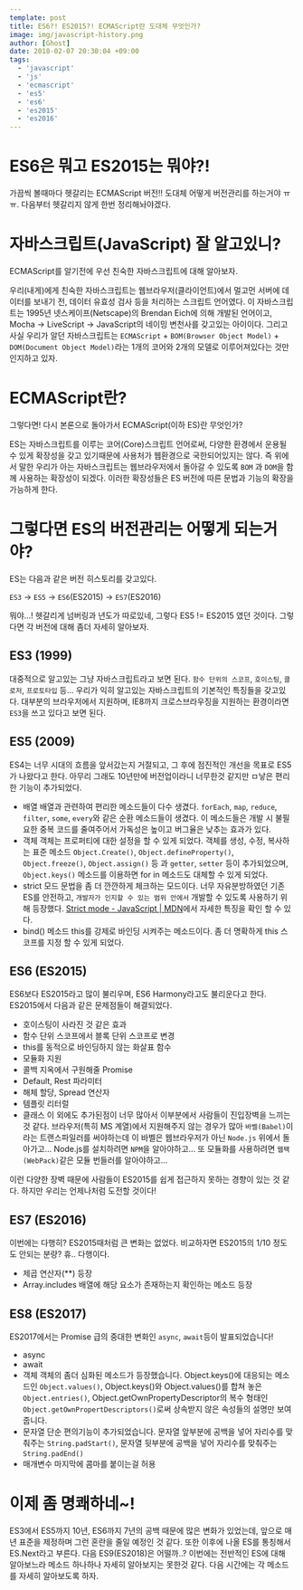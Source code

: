 ```yaml
---
template: post
title: ES6?! ES2015?! ECMAScript란 도대체 무엇인가?
image: img/javascript-history.png
author: [Ghost]
date: 2018-02-07 20:30:04 +09:00
tags:
  - 'javascript'
  - 'js'
  - 'ecmascript'
  - 'es5'
  - 'es6'
  - 'es2015'
  - 'es2016'
---
```


# ES6은 뭐고 ES2015는 뭐야?!
가끔씩 볼때마다 헷갈리는 ECMAScript 버전!! 도대체 어떻게 버전관리를 하는거야 ㅠㅠ.
다음부터 헷갈리지 않게 한번 정리해놔야겠다.

# 자바스크립트(JavaScript) 잘 알고있니?
ECMAScript를 알기전에 우선 친숙한 자바스크립트에 대해 알아보자.

우리(내게)에게 친숙한 자바스크립트는 웹브라우저(클라이언트)에서 멀고먼 서버에 데이터를 보내기 전, 데이터 유효성 검사 등을 처리하는 스크립트 언어였다. 이 자바스크립트는 1995년 넷스케이프(Netscape)의 Brendan Eich에 의해 개발된 언어이고, Mocha -> LiveScript -> JavaScript의 네이밍 변천사를 갖고있는 아이이다. 그리고 사실 우리가 알던 자바스크립트는 `ECMAScript` + `BOM(Browser Object Model)` + `DOM(Document Object Model)`라는 1개의 코어와 2개의 모델로 이루어져있다는 것만 인지하고 있자.

# ECMAScript란?
그렇다면! 다시 본론으로 돌아가서 ECMAScript(이하 ES)란 무엇인가?

ES는 자바스크립트를 이루는 코어(Core)스크립트 언어로써, 다양한 환경에서 운용될 수 있게 확장성을 갖고 있기때문에 사용처가 웹환경으로 국한되어있지는 않다. 즉 위에서 말한 우리가 아는 자바스크립트는 웹브라우저에서 돌아갈 수 있도록 `BOM` 과 `DOM`을 함께 사용하는 확장성이 되겠다. 이러한 확장성들은 ES 버전에 따른 문법과 기능의 확장을 가능하게 한다.

# 그렇다면 ES의 버전관리는 어떻게 되는거야?

ES는 다음과 같은 버전 히스토리를 갖고있다.

`ES3` -> `ES5` -> `ES6`(ES2015) -> `ES7`(ES2016)

뭐야...! 헷갈리게 넘버링과 년도가 따로있네, 그렇다 ES5 != ES2015 였던 것이다. 그렇다면 각 버전에 대해 좀더 자세히 알아보자.

## ES3 (1999)
대중적으로 알고있는 그냥 자바스크립트라고 보면 된다.
`함수 단위의 스코프`, `호이스팅`, `클로저`, `프로토타입` 등... 우리가 익히 알고있는 자바스크립트의 기본적인 특징들을 갖고있다. 대부분의 브라우저에서 지원하며, IE8까지 크로스브라우징을 지원하는 환경이라면 `ES3`을 쓰고 있다고 보면 된다.

## ES5 (2009)
ES4는 너무 시대의 흐름을 앞서갔는지 거절되고, 그 후에 점진적인 개선을 목표로 ES5가 나왔다고 한다. 아무리 그래도 10년만에 버전업이라니 너무한것 같지만 ㅁ낳은 편리한 기능이 추가되었다.

- 배열
배열과 관련하여 편리한 메소드들이 다수 생겼다. `forEach`, `map`, `reduce`, `filter`, `some`, `every`와 같은 순환 메소드들이 생겼다. 이 메소드들은 개발 시 불필요한 중복 코드를 줄여주어서 가독성은 높이고 버그율은 낮추는 효과가 있다.
- 객체
객체는 프로퍼티에 대한 설정을 할 수 있게 되었다. 객체를 생성, 수정, 복사하는 표준 메소드 `Object.Create()`, `Object.defineProperty()`, `Object.freeze()`, `Object.assign()` 등 과 `getter`, `setter` 등이 추가되었으며, `Object.keys()` 메소드를 이용하면 for in 메소드도 대체할 수 있게 되었다.
- strict 모드
문법을 좀 더 깐깐하게 체크하는 모드이다. 너무 자유분방하였던 기존 ES를 안전하고, `개발자가 인지할 수 있는 범위 안에서` 개발할 수 있도록 사용하기 위해 등장했다. [Strict mode - JavaScript | MDN](https://developer.mozilla.org/ko/docs/Web/JavaScript/Reference/Strict_mode)에서 자세한 특징을 확인 할 수 있다.
- bind() 메소드
this를 강제로 바인딩 시켜주는 메소드이다. 좀 더 명확하게 this 스코프를 지정 할 수 있게 되었다.

## ES6 (ES2015)
ES6보다 ES2015라고 많이 불리우며, ES6 Harmony라고도 불리운다고 한다. ES2015에서 다음과 같은 문제점들이 해결되었다.
- 호이스팅이 사라진 것 같은 효과
- 함수 단위 스코프에서 블록 단위 스코프로 변경
- this를 동적으로 바인딩하지 않는 화살표 함수
- 모듈화 지원
- 콜백 지옥에서 구원해줄 Promise
- Default, Rest 파라미터
- 해체 할당, Spread 연산자
- 템플릿 리터럴
- 클래스
이 외에도 추가된점이 너무 많아서 이부분에서 사람들이 진입장벽을 느끼는 것 같다.
브라우저(특히 MS 계열)에서 지원해주지 않는 경우가 많아 `바벨(Babel)`이라는 트랜스파일러를 써야하는데 이 바벨은 웹브라우저가 아닌 `Node.js` 위에서 돌아가고... Node.js를 설치하려면 `NPM`을 알아야하고... 또 모듈화를 사용하려면 `웹팩(WebPack)`같은 모듈 번들러를 알아야하고...

이런 다양한 장벽 때문에 사람들이 ES2015를 쉽게 접근하지 못하는 경향이 있는 것 같다.
하지만 우리는 언제나처럼 도전할 것이다!

## ES7 (ES2016)
이번에는 다행히? ES2015때처럼 큰 변화는 없었다. 비교하자면 ES2015의 1/10 정도도 안되는 분량? 휴.. 다행이다.
- 제곱 연산자(**) 등장
- Array.includes 배열에 해당 요소가 존재하는지 확인하는 메소드 등장

## ES8 (ES2017)
ES2017에서는 Promise 급의 중대한 변화인 `async`, `await`등이 발표되었습니다!
- async
- await
- 객체
객체의 좀더 심화된 메소드가 등장했습니다. Object.keys()에 대응되는 메소드인 `Object.values()`, Object.keys()와 Object.values()를 합쳐 놓은 `Object.entries()`, Object.getOwnPropertyDescriptor의 복수 형태인 `Object.getOwnPropertDescriptors()`로써 상속받지 않은 속성들의 설명만 보여줍니다.
- 문자열
단순 편의기능이 추가되었습니다. 문자열 앞부분에 공백을 넣어 자리수를 맞춰주는 `String.padStart()`, 문자열 뒷부분에 공백을 넣어 자리수를 맞춰주는 `String.padEnd()`
- 매개변수 마지막에 콤마를 붙이는걸 허용

# 이제 좀 명쾌하네~!
ES3에서 ES5까지 10년, ES6까지 7년의 공백 때문에 많은 변화가 있었는데, 앞으로 매년 표준을 제정하며 그런 혼란을 줄일 예정인 것 같다. 또한 이후에 나올 ES를 통칭해서 ES.Next라고 부른다. 다음 ES9(ES2018)은 어떨까..?
이번에는 전반적인 ES에 대해 알아보느라 메소드 하나하나 자세히 알아보지는 못한것 같다. 다음 시간에는 각 메소드를 자세히 알아보도록 하자.
